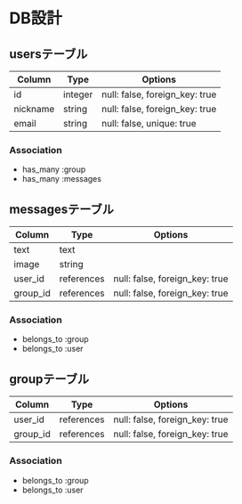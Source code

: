 
# DB設計

## usersテーブル

|Column|Type|Options|
|------|----|-------|
|id|integer|null: false, foreign_key: true|
|nickname|string|null: false, foreign_key: true|
|email|string|null: false, unique: true|

### Association
- has_many :group
- has_many :messages


## messagesテーブル

|Column|Type|Options|
|------|----|-------|
|text|text|
|image|string|
|user_id|references|null: false, foreign_key: true|
|group_id|references|null: false, foreign_key: true|

### Association
- belongs_to :group
- belongs_to :user


## groupテーブル

|Column|Type|Options|
|------|----|-------|
|user_id|references|null: false, foreign_key: true|
|group_id|references|null: false, foreign_key: true|


### Association
- belongs_to :group
- belongs_to :user